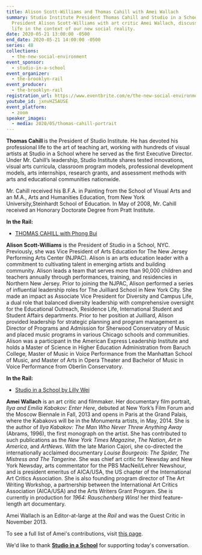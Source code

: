 ```yaml
---
title: Alison Scott-Williams and Thomas Cahill with Amei Wallach
summary: Studio Institute President Thomas Cahill and Studio in a School NYC
  President Alison Scott-Williams with art critic Amei Wallach, discuss creative
  life in the context of our new social reality.
date: 2020-05-21 13:00:00 -0500
end_date: 2020-05-21 14:00:00 -0500
series: 48
collections:
  - the-new-social-environment
event_sponsor:
  - studio-in-a-school
event_organizer:
  - the-brooklyn-rail
event_producer:
  - the-brooklyn-rail
registration_url: https://www.eventbrite.com/e/the-new-social-environment-48-thomas-cahill-alison-scott-williams-tickets-105539158464#
youtube_id: jxnvHZ5AUSE
event_platform:
  - zoom
speaker_images:
  - media: 2020/05/thomas-cahill-portrait
---
```

**Thomas Cahill** is the President of Studio Institute. He has devoted his professional life to the art of teaching art, working with hundreds of visual artists at Studio in a School where he served as the first Executive Director. Under Mr. Cahill’s leadership, Studio Institute shares tested innovations, visual arts curricula, classroom program models, professional development models, arts internships, research grants, and assessment methods with arts and educational communities nationwide.

Mr. Cahill received his B.F.A. in Painting from the School of Visual Arts and an M.A., Arts and Humanities Education, from New York University,Steinhardt School of Education. In May of 2008, Mr. Cahill received an Honorary Doctorate Degree from Pratt Institute.

**In the Rail:**

* [THOMAS CAHILL with Phong Bui](https://brooklynrail.org/2013/02/art/thomas-cahill-with-phong-bui) 

**Alison Scott-Williams** is the President of Studio in a School, NYC. Previously, she was Vice President of Arts Education for The New Jersey Performing Arts Center (NJPAC). Alison is an arts education leader with a commitment to cultivating talent in emerging artists and building community. Alison leads a team that serves more than 90,000 children and teachers annually through performances, training, and residencies in Northern New Jersey. Prior to joining the NJPAC, Alison performed a series of influential leadership roles for The Juilliard School in New York City. She made an impact as Associate Vice President for Diversity and Campus Life, a dual role that balanced diversity leadership with comprehensive oversight for the Educational Outreach, Residence Life, International Student and Student Affairs departments. Prior to her position at Juilliard, Alison provided leadership for strategic planning and program management as Director of Programs and Admission for Sherwood Conservatory of Music and placed music programs in various Chicago schools and communities. Alison was a participant in the American Express Leadership Institute and holds a Master of Science in Higher Education Administration from Baruch College, Master of Music in Voice Performance from the Manhattan School of Music, and Master of Arts in Opera Theater and Bachelor of Music in Voice Performance from Oberlin Conservatory.

**In the Rail:**

* [Studio in a School by Lilly Wei](https://brooklynrail.org/2020/05/artonic/Studio-in-a-School)

**Amei Wallach** is an art critic and filmmaker. Her documentary film portrait, *Ilya and Emilia Kabakov: Enter Here*, debuted at New York’s Film Forum and the Moscow Biennale in Fall, 2013 and opens in Paris at the Grand Palais, where the Kabakovs will be in the Monumenta artists, in May, 2014. She is the author of *Ilya Kabakov: The Man Who Never Threw Anything Away* (Abrams, 1996), the first monograph on the artist. She has contributed to such publications as the *New York Times Magazine*, *The Nation*, *Art in America*, and *ArtNews*. With the late Marion Cajori, she co-directed the internationally acclaimed documentary *Louise Bourgeois: The Spider, The Mistress and The Tangerine*. She was chief art critic for Newsday and New York Newsday, arts commentator for the PBS MacNeil/Lehrer Newshour, and is president emeritus of AICA/USA, the US chapter of the International Art Critics Association. She is also founding program director of The Art Writing Workshop, a partnership between the International Art Critics Association (AICA/USA) and the Arts Writers Grant Program. She is currently in production for *1964: Rauschenberg Wins!* her third feature-length art documentary.

Amei Wallach is an Editor-at-large at the *Rail* and was the Guest Critic in November 2013.

To see a full list of Amei's contributions, visit [this page](https://brooklynrail.org/contributor/amei-wallach).

We'd like to thank **[Studio in a School](https://studioinaschool.org/)** for supporting today's conversation.